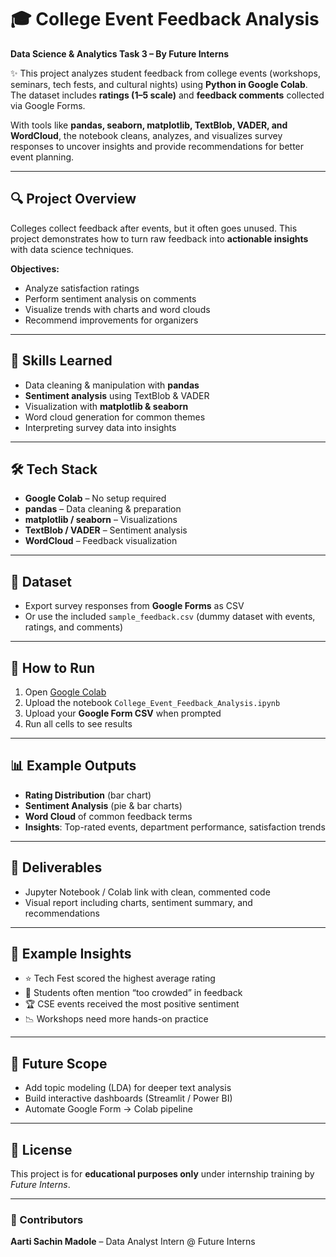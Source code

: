 # 🎓 College Event Feedback Analysis  
**Data Science & Analytics Task 3 – By Future Interns**

✨ This project analyzes student feedback from college events (workshops, seminars, tech fests, and cultural nights) using **Python in Google Colab**.  
The dataset includes **ratings (1–5 scale)** and **feedback comments** collected via Google Forms.  

With tools like **pandas, seaborn, matplotlib, TextBlob, VADER, and WordCloud**, the notebook cleans, analyzes, and visualizes survey responses to uncover insights and provide recommendations for better event planning.  

---

## 🔍 Project Overview
Colleges collect feedback after events, but it often goes unused. This project demonstrates how to turn raw feedback into **actionable insights** with data science techniques.  

**Objectives:**
- Analyze satisfaction ratings
- Perform sentiment analysis on comments
- Visualize trends with charts and word clouds
- Recommend improvements for organizers

---

## 🧠 Skills Learned
- Data cleaning & manipulation with **pandas**  
- **Sentiment analysis** using TextBlob & VADER  
- Visualization with **matplotlib & seaborn**  
- Word cloud generation for common themes  
- Interpreting survey data into insights  

---

## 🛠 Tech Stack
- **Google Colab** – No setup required  
- **pandas** – Data cleaning & preparation  
- **matplotlib / seaborn** – Visualizations  
- **TextBlob / VADER** – Sentiment analysis  
- **WordCloud** – Feedback visualization  

---

## 📂 Dataset
- Export survey responses from **Google Forms** as CSV  
- Or use the included `sample_feedback.csv` (dummy dataset with events, ratings, and comments)  

---

## 🚀 How to Run
1. Open [Google Colab](https://colab.research.google.com/)  
2. Upload the notebook `College_Event_Feedback_Analysis.ipynb`  
3. Upload your **Google Form CSV** when prompted  
4. Run all cells to see results  

---

## 📊 Example Outputs
- **Rating Distribution** (bar chart)  
- **Sentiment Analysis** (pie & bar charts)  
- **Word Cloud** of common feedback terms  
- **Insights**: Top-rated events, department performance, satisfaction trends  

---

## 📁 Deliverables
- Jupyter Notebook / Colab link with clean, commented code  
- Visual report including charts, sentiment summary, and recommendations  

---

## 📌 Example Insights
- ⭐ Tech Fest scored the highest average rating  
- 🚫 Students often mention “too crowded” in feedback  
- 🏆 CSE events received the most positive sentiment  
- 📉 Workshops need more hands-on practice  

---

## 🎯 Future Scope
- Add topic modeling (LDA) for deeper text analysis  
- Build interactive dashboards (Streamlit / Power BI)  
- Automate Google Form → Colab pipeline  

---

## 📜 License
This project is for **educational purposes only** under internship training by *Future Interns*.  

---

### 🙌 Contributors
**Aarti Sachin Madole** – Data Analyst Intern @ Future Interns

